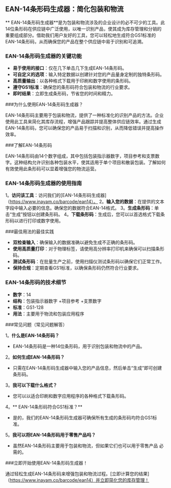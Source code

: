 ## EAN-14条形码生成器：简化包装和物流

** EAN-14条形码生成器**是为包装和物流涉及的企业设计的必不可少的工具。此14位条形码在供应链中广泛使用，以唯一识别产品，使其成为库存管理和分销的重要组成部分。借助我们用户友好的工具，您可以轻松地生成符合GS1标准的EAN-14条形码，从而确保您的产品在整个供应链中易于识别和可追溯。

### EAN-14条形码生成器的关键功能

-  **易于使用的接口**：仅在几下单击几下生成EAN-14条形码。
-  **可自定义的选项**：输入特定数据以创建针对您的产品量身定制的独特条形码。
-  **高质量输出**：以各种格式下载用于印刷和数字使用的条形码。
-  **遵守GS1标准**：确保您的条形码符合包装和物流的行业要求。
-  **即时结果**：立即生成条形码，节省您的时间和精力。

###为什么使用EAN-14条形码生成器？

EAN-14条形码主要用于包装和物流，提供了一种标准化的识别产品的方法。企业使用此工具来简化其库存流程，增强产品跟踪并提高整体供应链效率。通过生成EAN-14条形码，您可以确保您的产品易于扫描和识别，从而降低错误并提高操作效率。

###了解EAN-14条形码

EAN-14条形码由14个数字组成，其中包括包装指示器数字，项目参考和支票数字。这种结构允许识别各种包装水平，使其适用于单个项目和散装包装。了解如何有效使用此条形码可以显着增强您的物流运营。

### EAN-14条形码生成器的使用指南

1。**访问该工具**：访问我们的[EAN-14条形码生成器]（https://www.inayam.co/barcode/ean14）。
2。**输入您的数据**：在提供的文本字段中输入必要的信息。确保您的数据符合EAN-14格式。
3。**生成条形码**：单击“生成”按钮以创建条形码。
4。**下载条形码**：生成后，您可以以首选格式下载条形码以进行打印或数字使用。

###最佳用法的最佳实践

-  **双检查输入**：确保输入的数据准确以避免生成不正确的条形码。
-  **使用高质量打印**：对于物理标签，请使用高分辨率打印机来确保可以扫描条形码。
-  **测试条形码**：在批量生产之前，使用扫描仪测试条形码以确保它们正常工作。
-  **保持合规**：定期查看GS1标准，以确保条形码仍然符合行业要求。

### EAN-14条形码的技术细节

-  **数字**：14
-  **结构**：包装指示器数字 +项目参考 +支票数字
-  **标准**：GS1-128
-  **用法**：主要用于物流和包装应用程序

###常见问题（常见问题解答）

1。**什么是EAN-14条形码？**
-  EAN-14条形码是一种14位条形码，用于识别包装和物流中的产品。

2。**如何生成EAN-14条形码？**
- 只需在EAN-14条形码生成器中输入您的产品信息，然后单击“生成”即可创建条形码。

3。**我可以下载什么格式？**
- 您可以以适合印刷和数字应用程序的各种格式下载条形码。

4。** EAN-14条形码符合GS1标准？**
- 是的，我们的EAN-14条形码生成器可确保所有生成的条形码均符合GS1标准。

5。**我可以将EAN-14条形码用于零售产品吗？**
- 虽然EAN-14条形码主要用于包装和物流，但如果它们也可以用于零售产品 必需的。

###立即开始使用EAN-14条形码生成器！

通过轻松生成EAN-14条形码来增强包装和物流过程。[立即计算您的结果]（https://www.inayam.co/barcode/ean14）并立即简化您的库存管理！